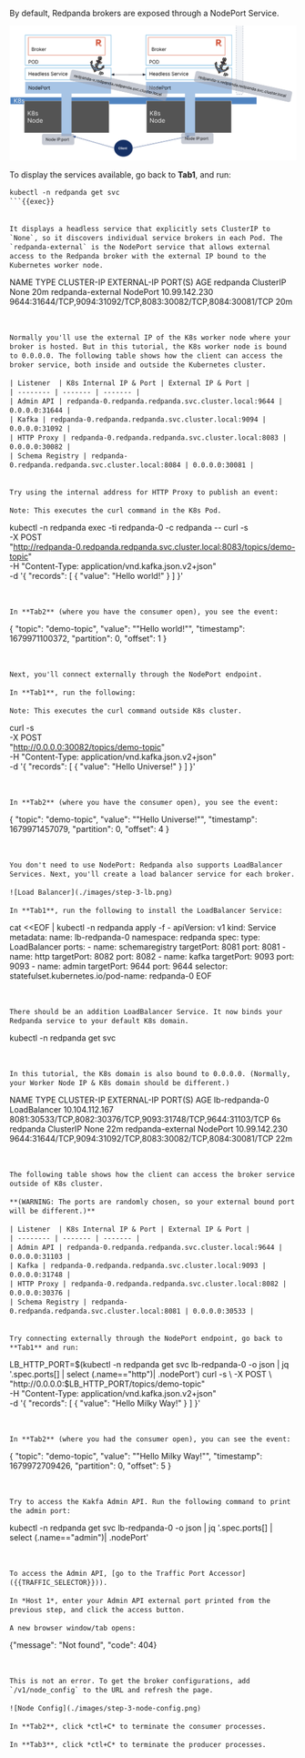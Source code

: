 By default, Redpanda brokers are exposed through a NodePort Service. 

![Node Port](./images/step-3-np.png)

To display the services available, go back to **Tab1**, and run:

```
kubectl -n redpanda get svc
```{{exec}}


It displays a headless service that explicitly sets ClusterIP to `None`, so it discovers individual service brokers in each Pod. The `redpanda-external` is the NodePort service that allows external access to the Redpanda broker with the external IP bound to the Kubernetes worker node.

```
NAME                TYPE           CLUSTER-IP      EXTERNAL-IP   PORT(S)                                                       AGE
redpanda            ClusterIP      None            <none>        <none>                                                        20m
redpanda-external   NodePort       10.99.142.230    <none>        9644:31644/TCP,9094:31092/TCP,8083:30082/TCP,8084:30081/TCP   20m
```


Normally you'll use the external IP of the K8s worker node where your broker is hosted. But in this tutorial, the K8s worker node is bound to 0.0.0.0. The following table shows how the client can access the broker service, both inside and outside the Kubernetes cluster. 

| Listener  | K8s Internal IP & Port | External IP & Port |
| -------- | ------- | ------- |
| Admin API | redpanda-0.redpanda.redpanda.svc.cluster.local:9644 |	0.0.0.0:31644 |
| Kafka	| redpanda-0.redpanda.redpanda.svc.cluster.local:9094 |	0.0.0.0:31092 |
| HTTP Proxy | redpanda-0.redpanda.redpanda.svc.cluster.local:8083 | 0.0.0.0:30082 |
| Schema Registry | redpanda-0.redpanda.redpanda.svc.cluster.local:8084 | 0.0.0.0:30081 |


Try using the internal address for HTTP Proxy to publish an event:

Note: This executes the curl command in the K8s Pod.

```
kubectl -n redpanda exec -ti redpanda-0 -c redpanda -- curl -s \
  -X POST \
  "http://redpanda-0.redpanda.redpanda.svc.cluster.local:8083/topics/demo-topic" \
  -H "Content-Type: application/vnd.kafka.json.v2+json" \
  -d '{
    "records": [
        { 
            "value": "Hello world!"
        }
    ]
}'
```{{exec}}


In **Tab2** (where you have the consumer open), you see the event:

```
{
  "topic": "demo-topic",
  "value": "\"Hello world!\"",
  "timestamp": 1679971100372,
  "partition": 0,
  "offset": 1
}
```


Next, you'll connect externally through the NodePort endpoint. 

In **Tab1**, run the following: 

Note: This executes the curl command outside K8s cluster.

```
curl -s \
  -X POST \
  "http://0.0.0.0:30082/topics/demo-topic" \
  -H "Content-Type: application/vnd.kafka.json.v2+json" \
  -d '{
    "records": [
        { 
            "value": "Hello Universe!"
        }
    ]
}'
```{{exec}}


In **Tab2** (where you have the consumer open), you see the event:

```
{
  "topic": "demo-topic",
  "value": "\"Hello Universe!\"",
  "timestamp": 1679971457079,
  "partition": 0,
  "offset": 4
}
```


You don't need to use NodePort: Redpanda also supports LoadBalancer Services. Next, you'll create a load balancer service for each broker. 

![Load Balancer](./images/step-3-lb.png)

In **Tab1**, run the following to install the LoadBalancer Service:

```
cat <<EOF | kubectl -n redpanda apply -f -
apiVersion: v1
kind: Service
metadata:
  name: lb-redpanda-0
  namespace: redpanda
spec:
  type: LoadBalancer
  ports:
    - name: schemaregistry
      targetPort: 8081
      port: 8081
    - name: http
      targetPort: 8082
      port: 8082
    - name: kafka
      targetPort: 9093
      port: 9093
    - name: admin
      targetPort: 9644
      port: 9644
  selector:
    statefulset.kubernetes.io/pod-name: redpanda-0
EOF
```{{exec}}


There should be an addition LoadBalancer Service. It now binds your Redpanda service to your default K8s domain. 

```
kubectl -n redpanda get svc
```{{exec}}


In this tutorial, the K8s domain is also bound to 0.0.0.0. (Normally, your Worker Node IP & K8s domain should be different.) 

```
NAME                TYPE           CLUSTER-IP       EXTERNAL-IP   PORT(S)                                                       AGE
lb-redpanda-0       LoadBalancer   10.104.112.167   <pending>     8081:30533/TCP,8082:30376/TCP,9093:31748/TCP,9644:31103/TCP   6s
redpanda            ClusterIP      None             <none>        <none>                                                        22m
redpanda-external   NodePort       10.99.142.230    <none>        9644:31644/TCP,9094:31092/TCP,8083:30082/TCP,8084:30081/TCP   22m
```


The following table shows how the client can access the broker service outside of K8s cluster. 

**(WARNING: The ports are randomly chosen, so your external bound port will be different.)**

| Listener  | K8s Internal IP & Port | External IP & Port |
| -------- | ------- | ------- |
| Admin API | redpanda-0.redpanda.redpanda.svc.cluster.local:9644 |	0.0.0.0:31103 |
| Kafka	| redpanda-0.redpanda.redpanda.svc.cluster.local:9093 |	0.0.0.0:31748 |
| HTTP Proxy | redpanda-0.redpanda.redpanda.svc.cluster.local:8082 | 0.0.0.0:30376 |
| Schema Registry | redpanda-0.redpanda.redpanda.svc.cluster.local:8081 | 0.0.0.0:30533 |


Try connecting externally through the NodePort endpoint, go back to **Tab1** and run:

```
LB_HTTP_PORT=$(kubectl -n redpanda get svc lb-redpanda-0 -o json | jq '.spec.ports[] | select (.name=="http")| .nodePort')
curl -s \
  -X POST \
  "http://0.0.0.0:$LB_HTTP_PORT/topics/demo-topic" \
  -H "Content-Type: application/vnd.kafka.json.v2+json" \
  -d '{
    "records": [
        { 
            "value": "Hello Milky Way!"
        }
    ]
}'
```{{exec}}


In **Tab2** (where you had the consumer open), you can see the event:

```
{
  "topic": "demo-topic",
  "value": "\"Hello Milky Way!\"",
  "timestamp": 1679972709426,
  "partition": 0,
  "offset": 5
}
```{{exec}}


Try to access the Kakfa Admin API. Run the following command to print the admin port:

```
kubectl -n redpanda get svc lb-redpanda-0 -o json | jq '.spec.ports[] | select (.name=="admin")| .nodePort'
```{{exec}}


To access the Admin API, [go to the Traffic Port Accessor]({{TRAFFIC_SELECTOR}})).

In *Host 1*, enter your Admin API external port printed from the previous step, and click the access button.

A new browser window/tab opens:

```
{"message": "Not found", "code": 404}
```


This is not an error. To get the broker configurations, add `/v1/node_config` to the URL and refresh the page.

![Node Config](./images/step-3-node-config.png)

In **Tab2**, click *ctl+C* to terminate the consumer processes. 

In **Tab3**, click *ctl+C* to terminate the producer processes. 

